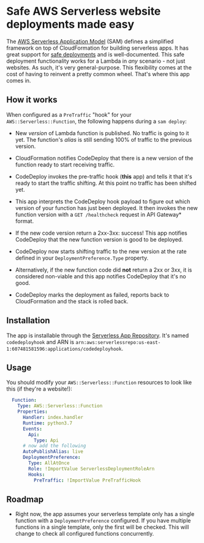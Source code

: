 # Safe AWS Serverless website deployments made easy

The [AWS Serverless Application Model][sam] (SAM) defines a simplified framework
on top of CloudFormation for building serverless apps. It has great support for
[safe deployments][safe-doc] and is well-documented. This safe deployment functionality
works for a Lambda in _any_ scenario - not just websites. As such, it's very
general-purpose. This flexibility comes at the cost of having to reinvent a
pretty common wheel. That's where this app comes in.

## How it works

When configured as a `PreTraffic` "hook" for your `AWS::Serverless::Function`, 
the following happens during a `sam deploy`:

* New _version_ of Lambda function is published. No traffic is going to it
  yet. The function's _alias_ is still sending 100% of traffic to the previous
  version. 

* CloudFormation notifies CodeDeploy that there is a new version of the function
  ready to start receiving traffic.
  
* CodeDeploy invokes the pre-traffic hook (**this** app) and tells it that
  it's ready to start the traffic shifting. At this point no traffic has been
  shifted yet.
  
* This app interprets the CodeDeploy hook payload to figure out which version
  of your function has just been deployed. It then invokes the new function 
  version with a `GET /healthcheck` request in API Gateway* format.
  
* If the new code version return a 2xx-3xx: success! This app notifies CodeDeploy
  that the new function version is good to be deployed.
  
* CodeDeploy now starts shifting traffic to the new version at the rate defined
  in your `DeploymentPreference.Type` property.
  
* Alternatively, if the new function code did **not** return a 2xx or 3xx, it is
  considered non-viable and this app notifies CodeDeploy that it's no good.
  
* CodeDeploy marks the deployment as failed, reports back to CloudFormation and
  the stack is rolled back.

## Installation

The app is installable through the [Serverless App Repository][sar]. It's named
`codedeployhook` and ARN is `arn:aws:serverlessrepo:us-east-1:607481581596:applications/codedeployhook`.

## Usage

You should modify your `AWS::Serverless::Function` resources to look like this
(if they're a website!):

```yaml
  Function:
    Type: AWS::Serverless::Function
    Properties:
      Handler: index.handler
      Runtime: python3.7
      Events:
        Api:
          Type: Api
      # now add the following
      AutoPublishAlias: live
      DeploymentPreference:
        Type: AllAtOnce
        Role: !ImportValue ServerlessDeploymentRoleArn
        Hooks:
          PreTraffic: !ImportValue PreTrafficHook      
```

## Roadmap

* Right now, the app assumes your serverless template only has a single function
  with a `DeploymentPreference` configured. If you have multiple functions in a
  single template, only the first will be checked. This will change to check all 
  configured functions concurrently.
 
[sam]: https://github.com/awslabs/serverless-application-model
[safe-doc]: https://github.com/awslabs/serverless-application-model/blob/master/docs/safe_lambda_deployments.rst#traffic-shifting-using-codedeploy
[sar]: https://console.aws.amazon.com/lambda/home?region=us-east-1#/create/app?applicationId=arn:aws:serverlessrepo:us-east-1:607481581596:applications/sam-alb

